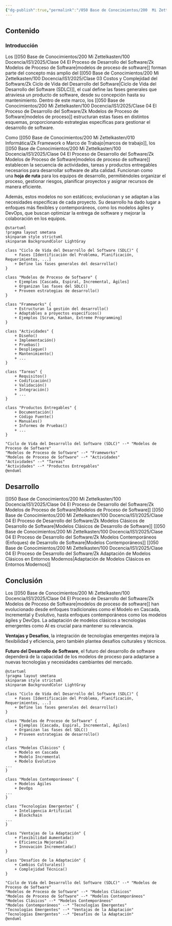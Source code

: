 ```yaml
---
{"dg-publish":true,"permalink":"/050 Base de Conocimientos/200  Mi Zettelkasten/100 Docencia/IS1/2025/Clase 04 El Proceso de Desarrollo del Software/Zk !MOC Modelos de Proceso de Software/","tags":["digitalGarden","moc","software","proceso"]}
---
```


## Contenido

### Introducción
Los [[050 Base de Conocimientos/200  Mi Zettelkasten/100 Docencia/IS1/2025/Clase 04 El Proceso de Desarrollo del Software/Zk Modelos de Proceso de Software\|modelos de proceso de software]] forman parte del concepto más amplio del [[050 Base de Conocimientos/200  Mi Zettelkasten/100 Docencia/IS1/2025/Clase 03 Costos y Complejidad del Software/Zk Ciclo de Vida del Desarrollo del Software\|Ciclo de Vida del Desarrollo del Software (SDLC)]], el cual define las fases generales que atraviesa un producto de software, desde su concepción hasta su mantenimiento. Dentro de este marco, los [[050 Base de Conocimientos/200  Mi Zettelkasten/100 Docencia/IS1/2025/Clase 04 El Proceso de Desarrollo del Software/Zk Modelos de Proceso de Software\|modelos de proceso]] estructuran estas fases en distintos esquemas, proporcionando estrategias específicas para gestionar el desarrollo de software.

Como [[050 Base de Conocimientos/200  Mi Zettelkasten/010 Informática/Zk Framework o Marco de Trabajo\|marcos de trabajo]], los [[050 Base de Conocimientos/200  Mi Zettelkasten/100 Docencia/IS1/2025/Clase 04 El Proceso de Desarrollo del Software/Zk Modelos de Proceso de Software\|modelos de proceso de software]] establecen la secuencia de actividades, tareas y productos entregables necesarios para desarrollar software de alta calidad. Funcionan como una **hoja de ruta** para los equipos de desarrollo, permitiéndoles organizar el proceso, gestionar riesgos, planificar proyectos y asignar recursos de manera eficiente.

Además, estos modelos no son estáticos; evolucionan y se adaptan a las necesidades específicas de cada proyecto. Su desarrollo ha dado lugar a enfoques más flexibles y contemporáneos, como los modelos ágiles y DevOps, que buscan optimizar la entrega de software y mejorar la colaboración en los equipos.

```plantuml
@startuml
!pragma layout smetana
skinparam style strictuml
skinparam BackgroundColor LightGray

class "Ciclo de Vida del Desarrollo del Software (SDLC)" {
    + Fases [Identificación del Problema, Planificación, Requerimientos, ...]
    + Define las fases generales del desarrollo()
}

class "Modelos de Proceso de Software" {
    + Ejemplos [Cascada, Espiral, Incremental, Ágiles]
    + Organizan las fases del SDLC()
    + Proveen estrategias de desarrollo()
}

class "Frameworks" {
    + Estructuran la gestión del desarrollo()
    + Adaptables a proyectos específicos()
    + Ejemplos [Scrum, Kanban, Extreme Programming]
}

class "Actividades" {
    + Diseño()
    + Implementación()
    + Pruebas()
    + Despliegue()
    + Mantenimiento()
    + ...
}

class "Tareas" {
    + Requisitos()
    + Codificación()
    + Validación()
    + Integración()
    + ...
}

class "Productos Entregables" {
    + Documentación()
    + Código Fuente()
    + Manuales()
    + Informes de Pruebas()
    + ...
}

"Ciclo de Vida del Desarrollo del Software (SDLC)" --* "Modelos de Proceso de Software"
"Modelos de Proceso de Software" --* "Frameworks"
"Modelos de Proceso de Software" --* "Actividades"
"Actividades" --* "Tareas"
"Actividades" --* "Productos Entregables"
@enduml

```

## Desarrollo
[[050 Base de Conocimientos/200  Mi Zettelkasten/100 Docencia/IS1/2025/Clase 04 El Proceso de Desarrollo del Software/Zk Modelos de Proceso de Software\|Modelos de Proceso de Software]]
[[050 Base de Conocimientos/200  Mi Zettelkasten/100 Docencia/IS1/2025/Clase 04 El Proceso de Desarrollo del Software/Zk Modelos Clásicos de Desarrollo de Software\|Modelos Clásicos de Desarrollo de Software]]
[[050 Base de Conocimientos/200  Mi Zettelkasten/100 Docencia/IS1/2025/Clase 04 El Proceso de Desarrollo del Software/Zk Modelos Contemporáneos (Enfoques) de Desarrollo de Software\|Modelos Contemporáneos]]
[[050 Base de Conocimientos/200  Mi Zettelkasten/100 Docencia/IS1/2025/Clase 04 El Proceso de Desarrollo del Software/Zk Adaptación de Modelos Clásicos en Entornos Modernos\|Adaptación de Modelos Clásicos en Entornos Modernos]]

## Conclusión
Los [[050 Base de Conocimientos/200  Mi Zettelkasten/100 Docencia/IS1/2025/Clase 04 El Proceso de Desarrollo del Software/Zk Modelos de Proceso de Software\|modelos de proceso de software]] han evolucionado desde enfoques tradicionales como el Modelo en Cascada, Incremental y Evolutivo, hasta enfoques contemporáneos como los modelos ágiles y DevOps. La adaptación de modelos clásicos a tecnologías emergentes como AI es crucial para mantener su relevancia.

**Ventajas y Desafíos**, la integración de tecnologías emergentes mejora la flexibilidad y eficiencia, pero también plantea desafíos culturales y técnicos.

**Futuro del Desarrollo de Software**, el futuro del desarrollo de software dependerá de la capacidad de los modelos de proceso para adaptarse a nuevas tecnologías y necesidades cambiantes del mercado.
```plantuml
@startuml
!pragma layout smetana
skinparam style strictuml
skinparam BackgroundColor LightGray

class "Ciclo de Vida del Desarrollo del Software (SDLC)" {
    + Fases [Identificación del Problema, Planificación, Requerimientos, ...]
    + Define las fases generales del desarrollo()
}

class "Modelos de Proceso de Software" {
    + Ejemplos [Cascada, Espiral, Incremental, Ágiles]
    + Organizan las fases del SDLC()
    + Proveen estrategias de desarrollo()
}

class "Modelos Clásicos" {
    + Modelo en Cascada
    + Modelo Incremental
    + Modelo Evolutivo
...
}

class "Modelos Contemporáneos" {
    + Modelos Ágiles
    + DevOps
...
}

class "Tecnologías Emergentes" {
    + Inteligencia Artificial
    + Blockchain
...
}

class "Ventajas de la Adaptación" {
    + Flexibilidad Aumentada()
    + Eficiencia Mejorada()
    + Innovación Incrementada()
}

class "Desafíos de la Adaptación" {
    + Cambios Culturales()
    + Complejidad Técnica()
}

"Ciclo de Vida del Desarrollo del Software (SDLC)" --* "Modelos de Proceso de Software"
"Modelos de Proceso de Software" --* "Modelos Clásicos"
"Modelos de Proceso de Software" --* "Modelos Contemporáneos"
"Modelos Clásicos" --* "Modelos Contemporáneos"
"Modelos Contemporáneos" --* "Tecnologías Emergentes"
"Tecnologías Emergentes" --* "Ventajas de la Adaptación"
"Tecnologías Emergentes" --* "Desafíos de la Adaptación"
@enduml

```

